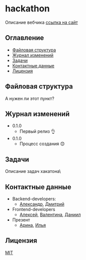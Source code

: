# hackathon

Описание вебчика
[ссылка на сайт](https://google.com)

## Оглавление
* [Файловая структура](#файловая-структура)
* [Журнал изменений](#журнал-изменений)
* [Задачи](#задачи)
* [Контактные данные](#контактные-данные)
* [Лицензия](#лицензия)

## Файловая структура
А нужен ли этот пункт?

## Журнал изменений
* 0.1.0
    - Первый релиз :ok_hand:
* 0.1.0
    - Процесс создания :blush:

## Задачи
Описание задач хакатона\

## Контактные данные
* Backend-developers:
    - [Александр](https://t.me/al3x_kuz), [Дмитрий](https://t.me/levshakor)
* Frontend-developers
    - [Алексей](https://t.me/ol_euua), [Валентина](https://t.me/etrenton), [Даниил](https://t.me/White_Rover)
* Презент
    - [Арина](https://t.me/arina_juj), [Илья](https://t.me/ilya_kurbet)

## Лицензия
[MIT](https://opensource.org/licenses/MIT)
